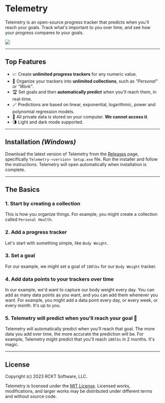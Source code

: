 # Telemetry

Telemetry is an open-source progress tracker that predicts when you'll reach your goals. Track what's important to you over time, and see how your progress compares to your goals.

<picture>
  <source media="(prefers-color-scheme: dark)" srcset="https://telemetry-website-af321b47c3b1.herokuapp.com/images/hero-screenshot-dark.png">
  <img src="https://telemetry-website-af321b47c3b1.herokuapp.com/images/hero-screenshot.png">
</picture>

---
## Top Features

- 📈 Create **unlimited progress trackers** for any numeric value.
- 📁 Organize your trackers into **unlimited collections**, such as _"Personal"_ or _"Work"_.
- 🏆 Set goals and then **automatically predict** when you'll reach them, in real-time.
- 🪄 Predictions are based on linear, exponential, logarithmic, power and polynomial regression models.
- 💾 All private data is stored on your computer. **We cannot access it**.
- 🌗 Light and dark mode supported.

---

## Installation _(Windows)_

Download the latest version of Telemetry from the [Releases](https://github.com/RCKT-Software/telemetry/releases) page, specifically `Telemetry-<version> Setup.exe` file. Run the installer and follow the instructions. Telemetry will open automatically when installation is complete.

---

## The Basics

### 1. Start by creating a collection
This is how you organize things. For example, you might create a collection called `Personal Health`.

### 2. Add a progress tracker
Let's start with something simple, like  `Body Weight`.

### 3. Set a goal
For our example, we might set a goal of `180lbs` for our `Body Weight` tracker.

### 4. Add data points to your trackers over time
In our example, we'd want to capture our body weight every day. You can add as many data points as you want, and you can add them whenever you want. For example, you might add a data point every day, or every week, or every month. It's up to you.

### 5. Telemetry will predict when you'll reach your goal 🔮
Telemetry will automatically predict when you'll reach that goal. The more data you add over time, the more accurate the prediction will be. For example, Telemetry might predict that you'll reach `180lbs` in 2 months. It's magic.

---

## License

Copyright (c) 2023 RCKT Software, LLC.

Telemetry is licensed under the [MIT License](https://github.com/RCKT-Software/telemetry/blob/main/LICENSE). Licensed works, modifications, and larger works may be distributed under different terms and without source code.
